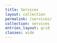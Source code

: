 ```yaml
---
title: Services
layout: collection
permalink: /services/
collection: services
entries_layout: grid
classes: wide
---
```

